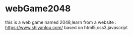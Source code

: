 # webGame2048
this is a web game named 2048,learn from a website : https://www.shiyanlou.com/ based on html5,css3,javascript
